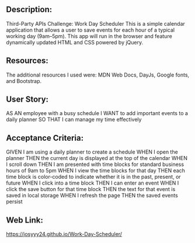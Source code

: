 ## Description:

Third-Party APIs Challenge: Work Day Scheduler
This is a simple calendar application that allows a user to save events for each hour of a typical working day (9am–5pm). This app will run in the browser and feature dynamically updated HTML and CSS powered by jQuery.

## Resources:
The additional resources I used were: MDN Web Docs, DayJs, Google fonts, and Bootstrap.

## User Story:
AS AN employee with a busy schedule
I WANT to add important events to a daily planner
SO THAT I can manage my time effectively

## Acceptance Criteria:
GIVEN I am using a daily planner to create a schedule
WHEN I open the planner
THEN the current day is displayed at the top of the calendar
WHEN I scroll down
THEN I am presented with time blocks for standard business hours of 9am to 5pm
WHEN I view the time blocks for that day
THEN each time block is color-coded to indicate whether it is in the past, present, or future
WHEN I click into a time block
THEN I can enter an event
WHEN I click the save button for that time block
THEN the text for that event is saved in local storage
WHEN I refresh the page
THEN the saved events persist

## Web Link:
https://josyyy24.github.io/Work-Day-Scheduler/
